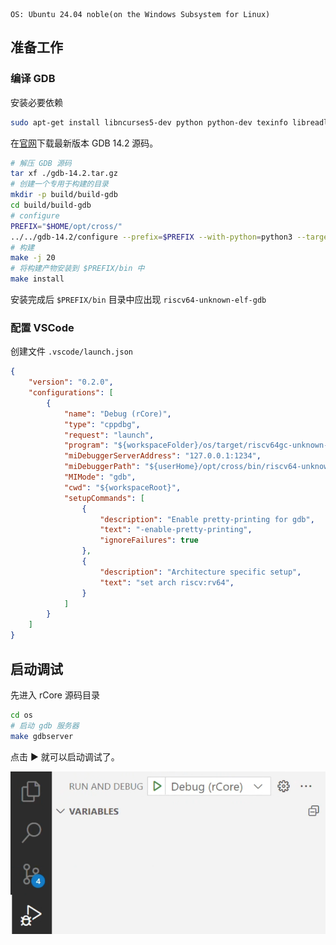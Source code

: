 
```
OS: Ubuntu 24.04 noble(on the Windows Subsystem for Linux)
```

## 准备工作

### 编译 GDB

安装必要依赖

```bash
sudo apt-get install libncurses5-dev python python-dev texinfo libreadline-dev
```

在[官网](https://sourceware.org/gdb/download/)下载最新版本 GDB 14.2 源码。

```bash
# 解压 GDB 源码
tar xf ./gdb-14.2.tar.gz
# 创建一个专用于构建的目录
mkdir -p build/build-gdb
cd build/build-gdb
# configure
PREFIX="$HOME/opt/cross/"
../../gdb-14.2/configure --prefix=$PREFIX --with-python=python3 --target=riscv64-unknown-elf --enable-tui=yes
# 构建
make -j 20
# 将构建产物安装到 $PREFIX/bin 中
make install
```

安装完成后 `$PREFIX/bin` 目录中应出现 `riscv64-unknown-elf-gdb` 

### 配置 VSCode

创建文件 `.vscode/launch.json`

```json
{
    "version": "0.2.0",
    "configurations": [
        {
            "name": "Debug (rCore)",
            "type": "cppdbg",
            "request": "launch",
            "program": "${workspaceFolder}/os/target/riscv64gc-unknown-none-elf/release/os",
            "miDebuggerServerAddress": "127.0.0.1:1234",
            "miDebuggerPath": "${userHome}/opt/cross/bin/riscv64-unknown-elf-gdb",
            "MIMode": "gdb",
            "cwd": "${workspaceRoot}",
            "setupCommands": [
                {
                    "description": "Enable pretty-printing for gdb",
                    "text": "-enable-pretty-printing",
                    "ignoreFailures": true
                },
                {
                    "description": "Architecture specific setup",
                    "text": "set arch riscv:rv64",
                }
            ]
        }
    ]
}
```

## 启动调试

先进入 rCore 源码目录

```bash
cd os
# 启动 gdb 服务器
make gdbserver
```

点击 ▶️ 就可以启动调试了。

![alt text](./assets/image-djhkehkjfw.png)

[^1]: 实验环境配置 https://rcore-os.cn/rCore-Tutorial-Book-v3/chapter0/5setup-devel-env.html
[^2]: 使用 GDB 对 rCore 进行 debug* https://rcore-os.cn/rCore-Tutorial-deploy/docs/pre-lab/gdb.html